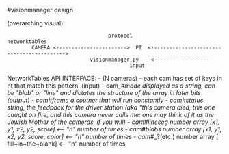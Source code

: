 #visionmanager design

(overarching visual)

                                     protocol					   networktables
 			CAMERA <----------------------->  PI  <------------------------------------------>
							  -visionmanager.py    <------------------
											input
																					

NetworkTables API   INTERFACE:
	- (N cameras)
	- each cam has set of keys in nt that match this pattern:
(input)		- cam_#_mode       displayed as a string, can be "blob" or "line" and dictates the structure of the array in later bits
(output)	- cam_#_frame      a coutner that will run constantly
		- cam_#_status	   string, the feedback for the driver station (aka "this camera died, this one caught on fire, and this camera never 	      	       		   	   calls me; one may think of it as the Jewish Mother of the cameras, if you will)
		- cam_#_lineseg    number array   [x1, y1, x2, y2, score]   <-- "n" number of times 
		- cam_#_blobs      number array   [x1, y1, x2, y2, score, color]  <-- "n" number of times
		- cam_#_?(etc.)    number array   [ ~~fill~in~the~blank~~]  <-- "n" number of times
